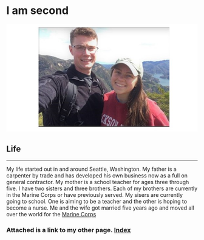 # I am second
![me and wife](https://github.com/jordanherring81/jordanherring81/blob/master/Main.jpg)
## Life
---
My life started out in and around Seattle, Washington. My father is a carpenter by trade and has developed his own business now as a full on general contractor. My mother is a school teacher for ages three through five. I have two sisters and three brothers. Each of my brothers are currently in the Marine Corps or have previously served. My sisers are currently going to school. One is aiming to be a teacher and the other is hoping to become a nurse. Me and the wife got married five years ago and moved all over the world for the [Marine Corps](https://www.marines.mil/) 

### Attached is a link to my other page. [Index](https://github.com/jordanherring81/jordanherring81/blob/master/index.md)
